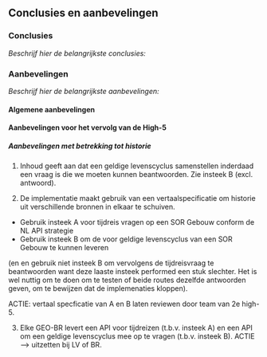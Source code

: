 ## Conclusies en aanbevelingen

### Conclusies

*Beschrijf hier de belangrijkste conclusies:* 



### Aanbevelingen

*Beschrijf hier de belangrijkste aanbevelingen:* 

#### Algemene aanbevelingen

#### Aanbevelingen voor het vervolg van de High-5

##### Aanbevelingen met betrekking tot historie

1) Inhoud geeft aan dat een geldige levenscyclus samenstellen inderdaad een vraag is die we moeten kunnen beantwoorden. Zie insteek B (excl. antwoord). 

2) De implementatie maakt gebruik van een vertaalspecificatie om historie uit verschillende bronnen in elkaar te schuiven. 
- Gebruik insteek A voor tijdreis vragen op een SOR Gebouw conform de NL API strategie 
- Gebruik insteek B om de voor geldige levenscyclus van een SOR Gebouw te kunnen leveren

(en en gebruik niet insteek B om vervolgens de tijdreisvraag te beantwoorden want deze laaste insteek performed een stuk slechter. Het is wel nuttig om te doen om te testen of beide routes dezelfde antwoorden geven, om te bewijzen dat de implemenaties kloppen).

ACTIE: vertaal specficatie van A en B laten reviewen door team van 2e high-5. 

3) Elke GEO-BR levert een API voor tijdreizen (t.b.v. insteek A) en een API om een geldige levenscyclus mee op te vragen (t.b.v. insteek B). 
ACTIE --> uitzetten bij LV of BR. 